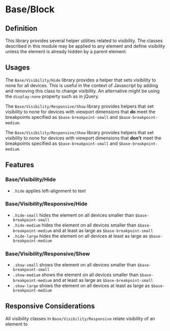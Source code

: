 # Base/Block

## Definition

This library provides several helper utilities related to visibility. The
classes described in this module may be applied to any element and define
visibility unless the element is already hidden by a parent element.

## Usages

The `Base/Visibility/Hide` library provides a helper that sets visibility to
none for all devices. This is useful in the context of Javascript by adding and
removing this class to change visibility. An alternative might be using the
`display:none` property such as in jQuery.

The `Base/Visibility/Responsive/Show` library provides helpers that set visibility
to none for devices with viewport dimensions that **do** meet the breakpoints
specified as `$base-breakpoint-small` and `$base-breakpoint-medium`.

The `Base/Visibility/Responsive/Show` library provides helpers that set visibility
to none for devices with viewport dimensions that **don't** meet the breakpoints
specified as `$base-breakpoint-small` and `$base-breakpoint-medium`.

## Features

### Base/Visibility/Hide

* `.hide` applies left-alignment to text

### Base/Visibility/Responsive/Hide

* `.hide-small` hides the element on all devices smaller than `$base-breakpoint-small`
* `.hide-medium` hides the element on all devices smaller than `$base-breakpoint-medium` and at least as large as `$base-breakpoint-small`
* `.hide-large` hides the element on all devices at least as large as `$base-breakpoint-medium`

### Base/Visibility/Responsive/Show

* `.show-small` shows the element on all devices smaller than `$base-breakpoint-small`
* `.show-medium` shows the element on all devices smaller than `$base-breakpoint-medium` and at least as large as `$base-breakpoint-small`
* `.show-large` shows the element on all devices at least as large as `$base-breakpoint-medium`

## Responsive Considerations

All visibility classes in `Base/Visibility/Responsive` relate visibility of an
element to 